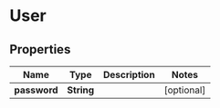 # User

## Properties
| Name         | Type       | Description | Notes      |
|--------------|------------|-------------|------------|
| **password** | **String** |             | [optional] |
